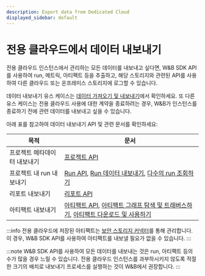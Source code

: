 ```yaml
---
description: Export data from Dedicated Cloud
displayed_sidebar: default
---
```


# 전용 클라우드에서 데이터 내보내기

전용 클라우드 인스턴스에서 관리하는 모든 데이터를 내보내고 싶다면, W&B SDK API를 사용하여 run, 메트릭, 아티팩트 등을 추출하고, 해당 스토리지와 관련된 API를 사용하여 다른 클라우드 또는 온프레미스 스토리지에 로그할 수 있습니다.

데이터 내보내기 유스 케이스는 [데이터 가져오기 및 내보내기](../track/public-api-guide#export-data)에서 확인하세요. 또 다른 유스 케이스는 전용 클라우드 사용에 대한 계약을 종료하려는 경우, W&B가 인스턴스를 종료하기 전에 관련 데이터를 내보내고 싶을 수 있습니다.

아래 표를 참고하여 데이터 내보내기 API 및 관련 문서를 확인하세요:

| 목적 | 문서 |
|---------|---------------|
| 프로젝트 메타데이터 내보내기 | [프로젝트 API](../../ref/python/public-api/api#projects) |
| 프로젝트 내 run 내보내기 | [Run API](../../ref/python/public-api/api#runs), [Run 데이터 내보내기](../track/public-api-guide#export-run-data), [다수의 run 조회하기](../track/public-api-guide#querying-multiple-runs) |
| 리포트 내보내기 | [리포트 API](../../ref/python/public-api/api#reports) |
| 아티팩트 내보내기 | [아티팩트 API](../../ref/python/public-api/api#artifact), [아티팩트 그래프 탐색 및 트래버스하기](../artifacts/explore-and-traverse-an-artifact-graph#traverse-an-artifact-programmatically), [아티팩트 다운로드 및 사용하기](../artifacts/download-and-use-an-artifact#download-and-use-an-artifact-stored-on-wb) |

:::info
전용 클라우드에 저장된 아티팩트는 [보안 스토리지 커넥터](./secure-storage-connector)를 통해 관리합니다. 이 경우, W&B SDK API를 사용하여 아티팩트를 내보낼 필요가 없을 수 있습니다.
:::

:::note
W&B SDK API를 사용하여 모든 데이터를 내보내는 것은 run, 아티팩트 등의 수가 많을 경우 느릴 수 있습니다. 전용 클라우드 인스턴스를 과부하시키지 않도록 적절한 크기의 배치로 내보내기 프로세스를 실행하는 것이 W&B에서 권장합니다.
:::
